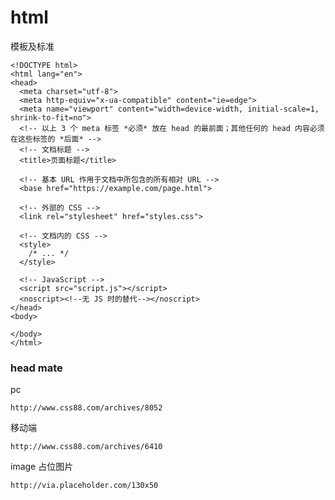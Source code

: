 # html
  模板及标准

    <!DOCTYPE html>
    <html lang="en">
    <head>
      <meta charset="utf-8">
      <meta http-equiv="x-ua-compatible" content="ie=edge">
      <meta name="viewport" content="width=device-width, initial-scale=1, shrink-to-fit=no">
      <!-- 以上 3 个 meta 标签 *必须* 放在 head 的最前面；其他任何的 head 内容必须在这些标签的 *后面* -->
      <!-- 文档标题 -->
      <title>页面标题</title>

      <!-- 基本 URL 作用于文档中所包含的所有相对 URL -->
      <base href="https://example.com/page.html">

      <!-- 外部的 CSS -->
      <link rel="stylesheet" href="styles.css">

      <!-- 文档内的 CSS -->
      <style>
        /* ... */
      </style>

      <!-- JavaScript -->
      <script src="script.js"></script>
      <noscript><!--无 JS 时的替代--></noscript>
    </head>
    <body>

    </body>
    </html>

### head mate ###

pc

    http://www.css88.com/archives/8052
    
移动端

    http://www.css88.com/archives/6410

image 占位图片

    http://via.placeholder.com/130x50
